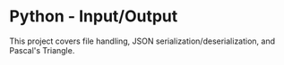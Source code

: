 # Python - Input/Output
This project covers file handling, JSON serialization/deserialization, and Pascal's Triangle.
